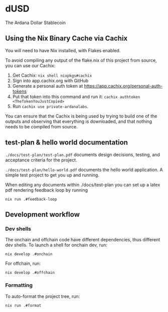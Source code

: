 # dUSD

The Ardana Dollar Stablecoin

## Using the Nix Binary Cache via Cachix

You will need to have Nix installed, with Flakes enabled.

To avoid compiling any output of the flake.nix of this project from source, you can use our Cachix:

1. Get Cachix: `nix shell nixpkgs#cachix`
2. Sign into app.cachix.org with GitHub
3. Generate a personal auth token at https://app.cachix.org/personal-auth-tokens
4. Put that token into this command and run it: `cachix authtoken <TheTokenYouJustCopied>`
5. Run `cachix use private-ardanalabs`.

You can ensure that the Cachix is being used by trying to build one of the outputs and observing that everything is downloaded, and that nothing needs to be compiled from source.


## test-plan & hello world documentation
`./docs/test-plan/test-plan.pdf` documents design decisions, testing, and acceptance criteria for the project.

`./docs/test-plan/hello-world.pdf` documents the hello world application. A simple test project to get you up and running. 

When editing any documents within ./docs/test-plan you can set up a latex pdf rendering feedback loop by running
```
nix run .#feedback-loop
```

## Development workflow

### Dev shells

The onchain and offchain code have different dependencies, thus different dev shells. To launch a shell for onchain dev, run:

```
nix develop .#onchain
```

For offchain, run:

```
nix develop .#offchain
```

### Formatting

To auto-format the project tree, run:

```sh-session
nix run .#format
```
